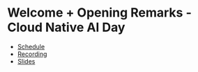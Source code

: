 # Welcome + Opening Remarks - Cloud Native AI Day

* [Schedule](https://sched.co/1YGT0)
* [Recording](https://youtu.be/Ek0eU_H9AoQ?si=VbdxmFbJ8gcYEtLf)
* [Slides](https://docs.google.com/presentation/d/14_hH7bgoPeEpkEpTY8tt0iAMP0zZ6G9E/edit?usp=sharing&ouid=114396299228948489624&rtpof=true&sd=true)
